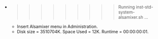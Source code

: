 * >>>>>>>>> Running inst-std-system-alsamixer.sh ...
  * Insert Alsamixer menu in Administration.
  * Disk size = 3510704K. Space Used = 12K. Runtime = 00:00:00:01.
